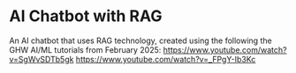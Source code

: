 # AI Chatbot with RAG
An AI chatbot that uses RAG technology, created using the following the GHW AI/ML tutorials from February 2025:
https://www.youtube.com/watch?v=SgWvSDTb5gk
https://www.youtube.com/watch?v=_FPgY-Ib3Kc

